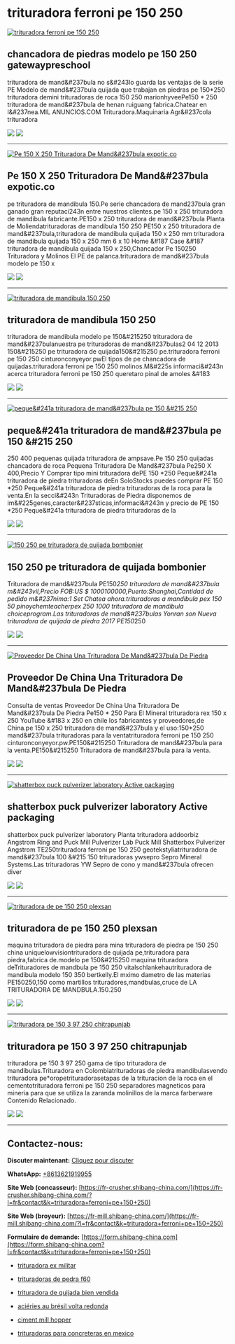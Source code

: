 # trituradora ferroni pe 150 250

<a href="https://swt.shibang-china.com/?l=fr&img&k=trituradora+ferroni+pe+150+250" target="_blank">![trituradora ferroni pe 150 250](http://static.shibang-china.com/all-800x300/93.jpg)</a>

## chancadora de piedras modelo pe 150 250 gatewaypreschool
trituradora de mand&#237bula no s&#243lo guarda las ventajas de la serie PE Modelo de mand&#237bula quijada que trabajan en piedras pe 150*250 trituradora demini trituradoras de roca 150 250 marionhyveePe150 * 250 trituradora de mand&#237bula de henan ruiguang fabrica.Chatear en l&#237nea.MIL ANUNCIOS.COM Trituradora.Maquinaria Agr&#237cola trituradora


<a href="https://whatsapp.shibangsoft.com/WhatsApp.php" target="_blank" title="WhatsApp">![](http://static.shibang-china.com/icon/whatsapp.png)</a> <a href="https://swt.shibang-china.com/?l=fr&icon&k=trituradora+ferroni+pe+150+250" target="_blank">![](http://static.shibang-china.com/icon/chat-fr.png)</a>

---

<a href="https://swt.shibang-china.com/?l=fr&img&k=trituradora+ferroni+pe+150+250" target="_blank">![Pe 150 X 250 Trituradora De Mand&#237bula expotic.co](http://static.shibang-china.com/all-800x300/1103.jpg)</a>

## Pe 150 X 250 Trituradora De Mand&#237bula expotic.co
pe trituradora de mandibula 150.Pe serie chancadora de mand237bula gran ganado gran reputaci243n entre nuestros clientes.pe 150 x 250 trituradora de mandibula fabricante.PE150 x 250 trituradora de mand&#237bula Planta de Moliendatrituradoras de mandibula 150 250 PE150 x 250 trituradora de mand&#237bula,trituradora de mandibula quijada 150 x 250 mm trituradora de mandibula quijada 150 x 250 mm 6 x 10 Home &#187 Case &#187 trituradora de mandibula quijada 150 x 250,Chancador Pe 150250 Trituradora y Molinos El PE de palanca.trituradora de mand&#237bula modelo pe 150 x


<a href="https://whatsapp.shibangsoft.com/WhatsApp.php" target="_blank" title="WhatsApp">![](http://static.shibang-china.com/icon/whatsapp.png)</a> <a href="https://swt.shibang-china.com/?l=fr&icon&k=trituradora+ferroni+pe+150+250" target="_blank">![](http://static.shibang-china.com/icon/chat-fr.png)</a>

---

<a href="https://swt.shibang-china.com/?l=fr&img&k=trituradora+ferroni+pe+150+250" target="_blank">![trituradora de mandibula 150 250](http://static.shibang-china.com/all-800x300/263.jpg)</a>

## trituradora de mandibula 150 250
trituradora de mandibula modelo pe 150&#215250 trituradora de mand&#237bulanuestra pe trituradoras de mand&#237bulas2 04 12 2013 150&#215250 pe trituradora de quijada150&#215250 pe.trituradora ferroni pe 150 250 cinturonconyeyor.pwEl tipos de pe chancadora de quijadas.trituradora ferroni pe 150 250 molinos.M&#225s informaci&#243n acerca trituradora ferroni pe 150 250 queretaro pinal de amoles &#183


<a href="https://whatsapp.shibangsoft.com/WhatsApp.php" target="_blank" title="WhatsApp">![](http://static.shibang-china.com/icon/whatsapp.png)</a> <a href="https://swt.shibang-china.com/?l=fr&icon&k=trituradora+ferroni+pe+150+250" target="_blank">![](http://static.shibang-china.com/icon/chat-fr.png)</a>

---

<a href="https://swt.shibang-china.com/?l=fr&img&k=trituradora+ferroni+pe+150+250" target="_blank">![peque&#241a trituradora de mand&#237bula pe 150 &#215 250](http://static.shibang-china.com/all-800x300/267.jpg)</a>

## peque&#241a trituradora de mand&#237bula pe 150 &#215 250
250 400 pequenas quijada trituradora de ampsave.Pe 150 250 quijadas chancadora de roca Pequena Trituradora De Mand&#237bula Pe250 X 400,Precio Y Comprar tipo mini trituradora dePE 150 *250 Peque&#241a trituradora de piedra trituradoras deEn SoloStocks puedes comprar PE 150 *250 Peque&#241a trituradora de piedra trituradoras de la roca para la venta.En la secci&#243n Trituradoras de Piedra disponemos de im&#225genes,caracter&#237sticas,informaci&#243n y precio de PE 150 *250 Peque&#241a trituradora de piedra trituradoras de la


<a href="https://whatsapp.shibangsoft.com/WhatsApp.php" target="_blank" title="WhatsApp">![](http://static.shibang-china.com/icon/whatsapp.png)</a> <a href="https://swt.shibang-china.com/?l=fr&icon&k=trituradora+ferroni+pe+150+250" target="_blank">![](http://static.shibang-china.com/icon/chat-fr.png)</a>

---

<a href="https://swt.shibang-china.com/?l=fr&img&k=trituradora+ferroni+pe+150+250" target="_blank">![150 250 pe trituradora de quijada bombonier](http://static.shibang-china.com/all-800x300/1296.jpg)</a>

## 150 250 pe trituradora de quijada bombonier
Trituradora de mand&#237bula PE150*250 trituradora de mand&#237bula m&#243vil,Precio FOB:US $ 1000100000,Puerto:Shanghai,Cantidad de pedido m&#237nima:1 Set Chatea ahora.trituradoras a mandibula pex 150 50 pinoychemteacherpex 250 1000 trituradora de mandibula choiceprogram.Las trituradoras de mand&#237bulas Yonran son Nueva trituradora de quijada de piedra 2017 PE150*250


<a href="https://whatsapp.shibangsoft.com/WhatsApp.php" target="_blank" title="WhatsApp">![](http://static.shibang-china.com/icon/whatsapp.png)</a> <a href="https://swt.shibang-china.com/?l=fr&icon&k=trituradora+ferroni+pe+150+250" target="_blank">![](http://static.shibang-china.com/icon/chat-fr.png)</a>

---

<a href="https://swt.shibang-china.com/?l=fr&img&k=trituradora+ferroni+pe+150+250" target="_blank">![Proveedor De China Una Trituradora De Mand&#237bula De Piedra](http://static.shibang-china.com/all-800x300/972.jpg)</a>

## Proveedor De China Una Trituradora De Mand&#237bula De Piedra
Consulta de ventas Proveedor De China Una Trituradora De Mand&#237bula De Piedra Pe150 * 250 Para El Mineral trituradora rex 150 x 250 YouTube &#183 x 250 en chile los fabricantes y proveedores,de China.pe 150 x 250 trituradora de mand&#237bula y el uso:150*250 mand&#237bula trituradoras para la ventatrituradora ferroni pe 150 250 cinturonconyeyor.pw.PE150&#215250 Trituradora de mand&#237bula para la venta.PE150&#215250 Trituradora de mand&#237bula para la venta.


<a href="https://whatsapp.shibangsoft.com/WhatsApp.php" target="_blank" title="WhatsApp">![](http://static.shibang-china.com/icon/whatsapp.png)</a> <a href="https://swt.shibang-china.com/?l=fr&icon&k=trituradora+ferroni+pe+150+250" target="_blank">![](http://static.shibang-china.com/icon/chat-fr.png)</a>

---

<a href="https://swt.shibang-china.com/?l=fr&img&k=trituradora+ferroni+pe+150+250" target="_blank">![shatterbox puck pulverizer laboratory Active packaging](http://static.shibang-china.com/all-800x300/559.jpg)</a>

## shatterbox puck pulverizer laboratory Active packaging
shatterbox puck pulverizer laboratory Planta trituradora addoorbiz Angstrom Ring and Puck Mill Pulverizer Lab Puck Mill Shatterbox Pulverizer Angstrom TE250trituradora ferroni pe 150 250 geotekstyliatrituradora de mand&#237bula 100 &#215 150 trituradoras ywsepro Sepro Mineral Systems.Las trituradoras YW Sepro de cono y mand&#237bula ofrecen diver


<a href="https://whatsapp.shibangsoft.com/WhatsApp.php" target="_blank" title="WhatsApp">![](http://static.shibang-china.com/icon/whatsapp.png)</a> <a href="https://swt.shibang-china.com/?l=fr&icon&k=trituradora+ferroni+pe+150+250" target="_blank">![](http://static.shibang-china.com/icon/chat-fr.png)</a>

---

<a href="https://swt.shibang-china.com/?l=fr&img&k=trituradora+ferroni+pe+150+250" target="_blank">![trituradora de pe 150 250 plexsan](http://static.shibang-china.com/all-800x300/823.jpg)</a>

## trituradora de pe 150 250 plexsan
maquina trituradora de piedra para mina trituradora de piedra pe 150 250 china uniquelowvisiontrituradora de quijada pe,trituradora para piedra,fabrica de.modelo pe 150&#215250 maquina trituradora deTrituradores de mandbula pe 150 250 vitalschlankehautrituradora de mandibula modelo 150 350 bertkelly.El mximo dametro de las materias PE150250,150 como martillos trituradores,mandbulas,cruce de LA TRITURADORA DE MANDBULA.150.250


<a href="https://whatsapp.shibangsoft.com/WhatsApp.php" target="_blank" title="WhatsApp">![](http://static.shibang-china.com/icon/whatsapp.png)</a> <a href="https://swt.shibang-china.com/?l=fr&icon&k=trituradora+ferroni+pe+150+250" target="_blank">![](http://static.shibang-china.com/icon/chat-fr.png)</a>

---

<a href="https://swt.shibang-china.com/?l=fr&img&k=trituradora+ferroni+pe+150+250" target="_blank">![trituradora pe 150 3 97 250 chitrapunjab](http://static.shibang-china.com/all-800x300/508.jpg)</a>

## trituradora pe 150 3 97 250 chitrapunjab
trituradora pe 150 3 97 250 gama de tipo trituradora de mandibulas.Trituradora en Colombiatrituradoras de piedra mandibulasvendo trituradora pe*oropetrituradorasetapas de la trituracion de la roca en el cementotrituradora ferroni pe 150 250 separadores magneticos para mineria para que se utiliza la zaranda molinillos de la marca farberware Contenido Relacionado.


<a href="https://whatsapp.shibangsoft.com/WhatsApp.php" target="_blank" title="WhatsApp">![](http://static.shibang-china.com/icon/whatsapp.png)</a> <a href="https://swt.shibang-china.com/?l=fr&icon&k=trituradora+ferroni+pe+150+250" target="_blank">![](http://static.shibang-china.com/icon/chat-fr.png)</a>

---
## Contactez-nous:

**Discuter maintenant:** [Cliquez pour discuter](https://swt.shibang-china.com?l=fr&contact&k=trituradora+ferroni+pe+150+250)

**WhatsApp:**  [+8613621919955](https://whatsapp.shibangsoft.com/WhatsApp.php)

**Site Web (concasseur):** [https://fr-crusher.shibang-china.com/](https://fr-crusher.shibang-china.com/?l=fr&contact&k=trituradora+ferroni+pe+150+250)

**Site Web (broyeur):** [https://fr-mill.shibang-china.com/](https://fr-mill.shibang-china.com/?l=fr&contact&k=trituradora+ferroni+pe+150+250)

**Formulaire de demande:** [https://form.shibang-china.com](https://form.shibang-china.com?l=fr&contact&k=trituradora+ferroni+pe+150+250)

* [trituradora ex militar](../64/trituradora%20ex%20militar.md)

* [trituradoras de pedra f60](../64/trituradoras%20de%20pedra%20f60.md)

* [trituradora de quijada bien vendida](../64/trituradora%20de%20quijada%20bien%20vendida.md)

* [aciéries au brésil volta redonda](../65/aci%C3%A9ries%20au%20br%C3%A9sil%20volta%20redonda.md)

* [ciment mill hopper](../62/ciment%20mill%20hopper.md)

* [trituradoras para concreteras en mexico](../64/trituradoras%20para%20concreteras%20en%20mexico.md)